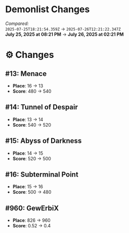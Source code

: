 # Demonlist Changes

_Compared:_<br />
`2025-07-25T18:21:54.359Z` → `2025-07-26T12:21:22.347Z`<br />
**July 25, 2025 at 08:21 PM** → **July 26, 2025 at 02:21 PM**

# ⚙️ Changes

## #13: Menace

- **Place**: 16 → 13
- **Score**: 480 → 540

## #14: Tunnel of Despair

- **Place**: 13 → 14
- **Score**: 540 → 520

## #15: Abyss of Darkness

- **Place**: 14 → 15
- **Score**: 520 → 500

## #16: Subterminal Point

- **Place**: 15 → 16
- **Score**: 500 → 480

## #960: GewErbiX

- **Place**: 826 → 960
- **Score**: 0.52 → 0.4
